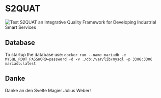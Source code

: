 # S2QUAT
![Test](https://github.com/GeneralMine/S2QUAT/workflows/Test/badge.svg)
S2QUAT an Integrative Quality Framework for Developing Industrial Smart Services 

## Database
To startup the database use: `docker run --name mariadb -e MYSQL_ROOT_PASSWORD=password -d -v ./db:/var/lib/mysql -p 3306:3306 mariadb:latest`

## Danke
Danke an den Svelte Magier Julius Weber!
